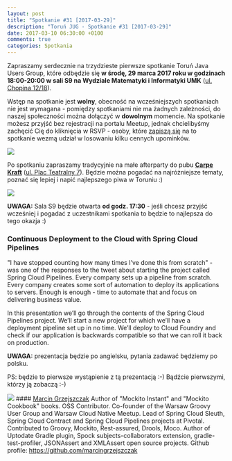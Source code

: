```yaml
---
layout: post
title: "Spotkanie #31 [2017-03-29]"
description: "Toruń JUG - Spotkanie #31 [2017-03-29]"
date: 2017-03-10 06:30:00 +0100
comments: true
categories: Spotkania
---
```

Zapraszamy serdecznie na trzydzieste pierwsze spotkanie Toruń Java Users Group, które odbędzie się **w&nbsp;środę, 29 marca 2017 roku w&nbsp;godzinach 18:00-20:00 w&nbsp;sali S9 na Wydziale Matematyki i Informatyki UMK** (<a href="https://www.google.pl/maps/place/Fryderyka+Chopina+12%2F18,+Toruń/" target="_blank"><span class="glyphicon glyphicon-map-marker"></span>ul. Chopina 12/18</a>).

Wstęp na spotkanie jest **wolny**, obecność na wcześniejszych spotkaniach nie jest wymagana - pomiędzy spotkaniami nie ma żadnych zależności, do naszej społeczności można dołączyć w **dowolnym** momencie. Na spotkanie możesz przyjść bez rejestracji na portalu Meetup, jednak chcielibyśmy zachęcić Cię do  kliknięcia w RSVP - osoby, które <a href="http://www.meetup.com/Torun-JUG/events/237925389/" target="_blank">zapiszą się</a> na to spotkanie wezmą udział w losowaniu kilku cennych upominków.

<div class="row text-center" style="margin-bottom:10px;">
  <div class="col-md-12">
    <img class="no-border" src="{{ root_url }}/images/meetings/31/cover.png" />
  </div>
</div>

Po spotkaniu zapraszamy tradycyjnie na małe afterparty do pubu <a href="https://www.facebook.com/carpekraft/" target="_blank"><strong>Carpe Kraft</strong></a> (<a href="https://www.google.pl/maps/place/Carpe+Kraft+Toru%C5%84/@53.0120765,18.6028162,19z/data=!4m2!3m1!1s0x0000000000000000:0xd4a984360753f841?hl=pl" target="_blank"><span class="glyphicon glyphicon-map-marker"></span>ul. Plac Teatralny 7</a>). Będzie można pogadać na najróżniejsze tematy, poznać się lepiej i napić najlepszego piwa w Toruniu :)

<div class="row text-center" style="margin-bottom:10px;">
  <div class="col-md-12">
    <img class="no-border" src="{{ root_url }}/images/meetings/31/afterparty.png" />
  </div>
</div>

**UWAGA:** Sala S9 będzie otwarta **od godz. 17:30** - jeśli chcesz przyjść wcześniej i pogadać z uczestnikami spotkania to będzie to najlepsza do tego okazja :) <!-- more -->

### Continuous Deployment to the Cloud with Spring Cloud Pipelines
"I have stopped counting how many times I’ve done this from scratch" - was one of the responses to the tweet about starting the project called Spring Cloud Pipelines. Every company sets up a pipeline from scratch. Every company creates some sort of automation to deploy its applications to servers. Enough is enough - time to automate that and focus on delivering business value.

In this presentation we’ll go through the contents of the Spring Cloud Pipelines project. We’ll start a new project for which we’ll have a deployment pipeline set up in no time. We’ll deploy to Cloud Foundry and check if our application is backwards compatible so that we can roll it back on production.

**UWAGA:** prezentacja będzie po angielsku, pytania zadawać będziemy po polsku.

PS: będzie to pierwsze wystąpienie z tą prezentacją :-) Bądźcie pierwszymi, którzy ją zobaczą :-) 

<img class="no-border speaker-face" src="{{ root_url }}/images/speakers/grzejszczak-marcin.jpg" />
#### <a href="https://twitter.com/MGrzejszczak" target="_blank">Marcin Grzejszczak</a>
Author of "Mockito Instant" and "Mockito Cookbook" books. OSS Contributor. Co-founder of the Warsaw Groovy User Group and Warsaw Cloud Native Meetup. Lead of Spring Cloud Sleuth, Spring Cloud Contract and Spring Cloud Pipelines projects at Pivotal. Contributed to Groovy, Mockito, Rest-assured, Drools, Moco. Author of Uptodate Gradle plugin, Spock subjects-collaborators extension, gradle-test-profiler, JSONAssert and XMLAssert open source projects. Github profile: <a href="https://github.com/marcingrzejszczak" target="_blank">https://github.com/marcingrzejszczak</a>